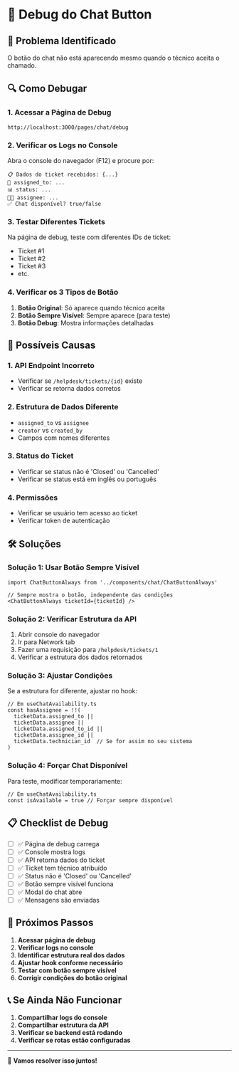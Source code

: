 # 🐛 Debug do Chat Button

## 🚨 Problema Identificado

O botão do chat não está aparecendo mesmo quando o técnico aceita o chamado.

## 🔍 Como Debugar

### 1. **Acessar a Página de Debug**

```
http://localhost:3000/pages/chat/debug
```

### 2. **Verificar os Logs no Console**

Abra o console do navegador (F12) e procure por:

```
📋 Dados do ticket recebidos: {...}
👤 assigned_to: ...
📊 status: ...
👨‍💼 assignee: ...
✅ Chat disponível? true/false
```

### 3. **Testar Diferentes Tickets**

Na página de debug, teste com diferentes IDs de ticket:
- Ticket #1
- Ticket #2
- Ticket #3
- etc.

### 4. **Verificar os 3 Tipos de Botão**

1. **Botão Original**: Só aparece quando técnico aceita
2. **Botão Sempre Visível**: Sempre aparece (para teste)
3. **Botão Debug**: Mostra informações detalhadas

## 🔧 Possíveis Causas

### 1. **API Endpoint Incorreto**
- Verificar se `/helpdesk/tickets/{id}` existe
- Verificar se retorna dados corretos

### 2. **Estrutura de Dados Diferente**
- `assigned_to` vs `assignee`
- `creator` vs `created_by`
- Campos com nomes diferentes

### 3. **Status do Ticket**
- Verificar se status não é 'Closed' ou 'Cancelled'
- Verificar se status está em inglês ou português

### 4. **Permissões**
- Verificar se usuário tem acesso ao ticket
- Verificar token de autenticação

## 🛠️ Soluções

### **Solução 1: Usar Botão Sempre Visível**

```tsx
import ChatButtonAlways from '../components/chat/ChatButtonAlways'

// Sempre mostra o botão, independente das condições
<ChatButtonAlways ticketId={ticketId} />
```

### **Solução 2: Verificar Estrutura da API**

1. Abrir console do navegador
2. Ir para Network tab
3. Fazer uma requisição para `/helpdesk/tickets/1`
4. Verificar a estrutura dos dados retornados

### **Solução 3: Ajustar Condições**

Se a estrutura for diferente, ajustar no hook:

```tsx
// Em useChatAvailability.ts
const hasAssignee = !!(
  ticketData.assigned_to || 
  ticketData.assignee ||
  ticketData.assigned_to_id ||
  ticketData.assignee_id ||
  ticketData.technician_id  // Se for assim no seu sistema
)
```

### **Solução 4: Forçar Chat Disponível**

Para teste, modificar temporariamente:

```tsx
// Em useChatAvailability.ts
const isAvailable = true // Forçar sempre disponível
```

## 📋 Checklist de Debug

- [ ] ✅ Página de debug carrega
- [ ] ✅ Console mostra logs
- [ ] ✅ API retorna dados do ticket
- [ ] ✅ Ticket tem técnico atribuído
- [ ] ✅ Status não é 'Closed' ou 'Cancelled'
- [ ] ✅ Botão sempre visível funciona
- [ ] ✅ Modal do chat abre
- [ ] ✅ Mensagens são enviadas

## 🎯 Próximos Passos

1. **Acessar página de debug**
2. **Verificar logs no console**
3. **Identificar estrutura real dos dados**
4. **Ajustar hook conforme necessário**
5. **Testar com botão sempre visível**
6. **Corrigir condições do botão original**

## 📞 Se Ainda Não Funcionar

1. **Compartilhar logs do console**
2. **Compartilhar estrutura da API**
3. **Verificar se backend está rodando**
4. **Verificar se rotas estão configuradas**

---

🔧 **Vamos resolver isso juntos!**
